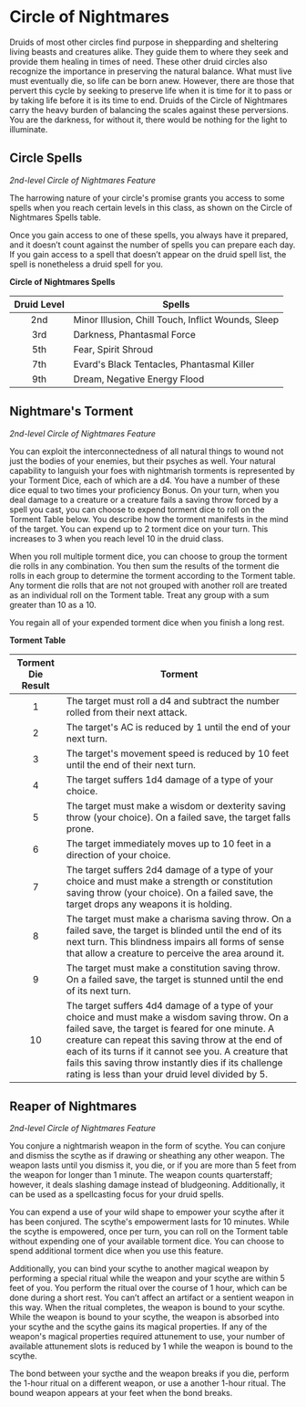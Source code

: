 # Circle of Nightmares

Druids of most other circles find purpose in shepparding and sheltering living beasts and creatures alike. They guide them to where they seek and provide them healing in times of need. These other druid circles also recognize the importance in preserving the natural balance. What must live must eventually die, so life can be born anew. However, there are those that pervert this cycle by seeking to preserve life when it is time for it to pass or by taking life before it is its time to end. Druids of the Circle of Nightmares carry the heavy burden of balancing the scales against these perversions. You are the darkness, for without it, there would be nothing for the light to illuminate.

## Circle Spells
*2nd-level Circle of Nightmares Feature*

The harrowing nature of your circle's promise grants you access to some spells when you reach certain levels in this class, as shown on the Circle of Nightmares Spells table.

Once you gain access to one of these spells, you always have it prepared, and it doesn’t count against the number of spells you can prepare each day. If you gain access to a spell that doesn’t appear on the druid spell list, the spell is nonetheless a druid spell for you.

**Circle of Nightmares Spells**

| Druid Level | Spells |
|:---:|---|
| 2nd | Minor Illusion, Chill Touch, Inflict Wounds, Sleep |
| 3rd | Darkness, Phantasmal Force |
| 5th | Fear, Spirit Shroud |
| 7th | Evard's Black Tentacles, Phantasmal Killer | 
| 9th | Dream, Negative Energy Flood |

## Nightmare's Torment
*2nd-level Circle of Nightmares Feature*

You can exploit the interconnectedness of all natural things to wound not just the bodies of your enemies, but their psyches as well. Your natural capability to languish your foes with nightmarish torments is represented by your Torment Dice, each of which are a d4. You have a number of these dice equal to two times your proficiency Bonus. On your turn, when you deal damage to a creature or a creature fails a saving throw forced by a spell you cast, you can choose to expend torment dice to roll on the Torment Table below. You describe how the torment manifests in the mind of the target. You can expend up to 2 torment dice on your turn. This increases to 3 when you reach level 10 in the druid class.

When you roll multiple torment dice, you can choose to group the torment die rolls in any combination. You then sum the results of the torment die rolls in each group to determine the torment according to the Torment table. Any torment die rolls that are not not grouped with another roll are treated as an individual roll on the Torment table. Treat any group with a sum greater than 10 as a 10. 

You regain all of your expended torment dice when you finish a long rest.

**Torment Table**

| Torment Die Result | Torment |
|:---:|---|
| 1 | The target must roll a d4 and subtract the number rolled from their next attack. |
| 2 | The target's AC is reduced by 1 until the end of your next turn. |
| 3 | The target's movement speed is reduced by 10 feet until the end of their next turn. |
| 4 | The target suffers 1d4 damage of a type of your choice. |
| 5 | The target must make a wisdom or dexterity saving throw (your choice). On a failed save, the target falls prone. |
| 6 | The target immediately moves up to 10 feet in a direction of your choice. |
| 7 | The target suffers 2d4 damage of a type of your choice and must make a strength or constitution saving throw (your choice). On a failed save, the target drops any weapons it is holding. |
| 8 | The target must make a charisma saving throw. On a failed save, the target is blinded until the end of its next turn. This blindness impairs all forms of sense that allow a creature to perceive the area around it. |
| 9 | The target must make a constitution saving throw. On a failed save, the target is stunned until the end of its next turn. |
| 10 | The target suffers 4d4 damage of a type of your choice and must make a wisdom saving throw. On a failed save, the target is feared for one minute. A creature can repeat this saving throw at the end of each of its turns if it cannot see you. A creature that fails this saving throw instantly dies if its challenge rating is less than your druid level divided by 5. |

## Reaper of Nightmares
*2nd-level Circle of Nightmares Feature*

You conjure a nightmarish weapon in the form of scythe. You can conjure and dismiss the scythe as if drawing or sheathing any other weapon. The weapon lasts until you dismiss it, you die, or if you are more than 5 feet from the weapon for longer than 1 minute. The weapon counts quarterstaff; however, it deals slashing damage instead of bludgeoning. Additionally, it can be used as a spellcasting focus for your druid spells.

You can expend a use of your wild shape to empower your scythe after it has been conjured. The scythe's empowerment lasts for 10 minutes. While the scythe is empowered, once per turn, you can roll on the Torment table without expending one of your available torment dice. You can choose to spend additional torment dice when you use this feature.

Additionally, you can bind your scythe to another magical weapon by performing a special ritual while the weapon and your scythe are within 5 feet of you. You perform the ritual over the course of 1 hour, which can be done during a short rest. You can’t affect an artifact or a sentient weapon in this way. When the ritual completes, the weapon is bound to your scythe. While the weapon is bound to your scythe, the weapon is absorbed into your scythe and the scythe gains its magical properties. If any of the weapon's magical properties required attunement to use, your number of available attunement slots is reduced by 1 while the weapon is bound to the scythe.

The bond between your sycthe and the weapon breaks if you die, perform the 1-hour ritual on a different weapon, or use a another 1-hour ritual. The bound weapon appears at your feet when the bond breaks.

